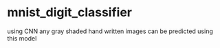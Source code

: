 # mnist_digit_classifier
using CNN any gray shaded hand written images can be predicted using this model
